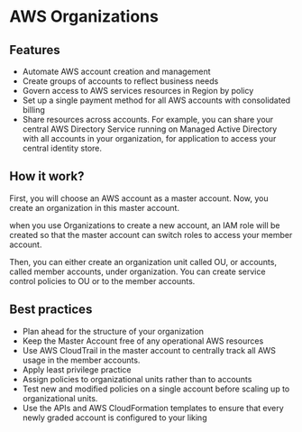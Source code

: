 # AWS Organizations

## Features

- Automate AWS account creation and management
- Create groups of accounts to reflect business needs
- Govern access to AWS services resources in Region by policy
- Set up a single payment method for all AWS accounts with consolidated billing
- Share resources across accounts. For example, you can share your central AWS Directory Service running on Managed Active Directory with all accounts in your organization, for application to access your central identity store.

## How it work?

First, you will choose an AWS account as a master account. Now, you create an organization in this master account.

when you use Organizations to create a new account, an IAM role will be created so that the master account can switch roles to access your member account.

Then, you can either create an organization unit called OU, or accounts, called member accounts, under organization. You can create service control policies to OU or to the member accounts.


## Best practices

- Plan ahead for the structure of your organization
- Keep the Master Account free of any operational AWS resources
- Use AWS CloudTrail in the master account to centrally track all AWS usage in the member accounts.
- Apply least privilege practice
- Assign policies to organizational units rather than to accounts
- Test new and modified policies on a single account before scaling up to organizational units.
- Use the APIs and AWS CloudFormation templates to ensure that every newly graded account is configured to your liking